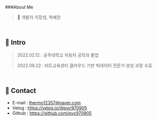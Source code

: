 ###About Me
>🌱 개발자 지망생, 박예찬
</br>

## :pushpin: Intro
>2022.02.12 : 공주대학교 자동차 공학과 졸업
>
>2022.09.22 : 비트교육센터 클라우드 기반 빅데이터 전문가 양성 과정 수료

</br>

## :pushpin: Contact
- E-mail : thermo12357@naver.com
- Velog : https://velog.io/@pyc970905
- Github : https://github.com/pyc970905
</br>

<!--
**pyc970905/pyc970905** is a ✨ _special_ ✨ repository because its `README.md` (this file) appears on your GitHub profile.

Here are some ideas to get you started:

- 🔭 I’m currently working on ...
- 🌱 I’m currently learning ...
- 👯 I’m looking to collaborate on ...
- 🤔 I’m looking for help with ...
- 💬 Ask me about ...
- 📫 How to reach me: ...
- 😄 Pronouns: ...
- ⚡ Fun fact: ...
-->
